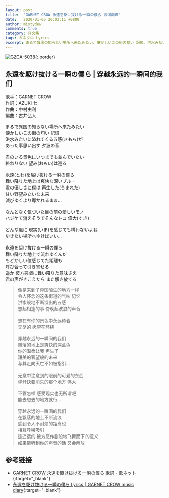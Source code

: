 ```yaml
---
layout: post
title:  "GARNET CROW 永遠を駆け抜ける一瞬の僕ら 歌词翻译"
date:   2020-01-05 20:03:11 +0800
author: mistydew
comments: true
category: 译文集
tags: ガネクロ Lyrics
excerpt: まるで異国の知らない場所へ来たみたい、懐かしいこの街の匂い 記憶。洪水みたいに溢れてくる五感(きもち)が、あった事思い出す 夕波の音。
---
```

![GZCA-5038](https://crowsub.github.io/assets/images/discography/album/GZCA-5038.jpg){:.border}

## 永遠を駆け抜ける一瞬の僕ら | 穿越永远的一瞬间的我们

歌手：GARNET CROW<br>
作詞：AZUKI 七<br>
作曲：中村由利<br>
編曲：古井弘人

<div class="lyric-original">
<p>
まるで異国の知らない場所へ来たみたい<br>
懐かしいこの街の匂い 記憶<br>
洪水みたいに溢れてくる五感(きもち)が<br>
あった事思い出す 夕波の音<br>
<br>
君のいる景色にいつまでも並んでいたい<br>
終わりない 望み(おもい)は巡る<br>
<br>
永遠(とわ)を駆け抜ける一瞬の僕ら<br>
舞い降りた地上は爽快な深いブルー<br>
君の優しさに僕は 再生した(うまれた)<br>
甘い野望みたいな未来<br>
滅びゆくより導かれるまま…<br>
<br>
なんとなく気づいた目の前の愛しいモノ<br>
ハジケて消えそうでそんなトコ 偉大(すき)<br>
<br>
どんな風に 現実(いま)を感じても構わないよね<br>
ゆきたい場所へゆけばいい…<br>
<br>
永遠を駆け抜ける一瞬の僕ら<br>
舞い降りた地上で流れゆくんだ<br>
もどかしい位感じてた距離も<br>
呼び合って引き寄せる<br>
遥か 彼方悪戯に舞い降りた意味さえ<br>
君の声がきこえたら また解き放てる
</p>
</div>

<div class="lyric-translation">
<blockquote>
像是来到了异国陌生的地方一样<br>
令人怀念的这条街道的气味 记忆<br>
洪水般地不断溢出的五感<br>
想起相逢的事 傍晚起波浪的声音<br>
<br>
想在有你的景色中永远待着<br>
无尽的 愿望在环绕<br>
<br>
穿越永远的一瞬间的我们<br>
飘落的地上是爽快的深蓝色<br>
你的温柔让我 再生了<br>
甜美的奢望般的未来<br>
与其走向灭亡不如被指引...<br>
<br>
无意中注意到的眼前的可爱的东西<br>
弹开快要消失的那个地方 伟大<br>
<br>
不管怎样 感受现实也无所谓吧<br>
能去想去的地方就行...<br>
<br>
穿越永远的一瞬间的我们<br>
在飘落的地上不断流浪<br>
感到令人不耐烦的距离也<br>
相互呼唤吸引<br>
连遥远的 彼方恶作剧般地飞舞而下的意义<br>
如果能听到你的声音的话 又会解放
</blockquote>
</div>

## 参考链接

* [GARNET CROW 永遠を駆け抜ける一瞬の僕ら 歌詞 - 歌ネット](https://www.uta-net.com/song/20212){:target="_blank"}
* [永遠を駆け抜ける一瞬の僕ら Lyrics \| GARNET CROW music diary](https://crowsub.github.io/lyrics/original/永遠を駆け抜ける一瞬の僕ら.html){:target="_blank"}
